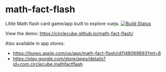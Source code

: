 # math-fact-flash
Little Math flash card game/app built to explore vuejs.
[![Build Status](https://travis-ci.org/circlecube/math-fact-flash.svg?branch=master)](https://travis-ci.org/circlecube/math-fact-flash)

View the demo: https://circlecube.github.io/math-fact-flash/

Also available in app stores: 
* https://itunes.apple.com/us/app/math-fact-flash/id1148069893?mt=8
* https://play.google.com/store/apps/details?id=com.circlecube.mathfactflash

